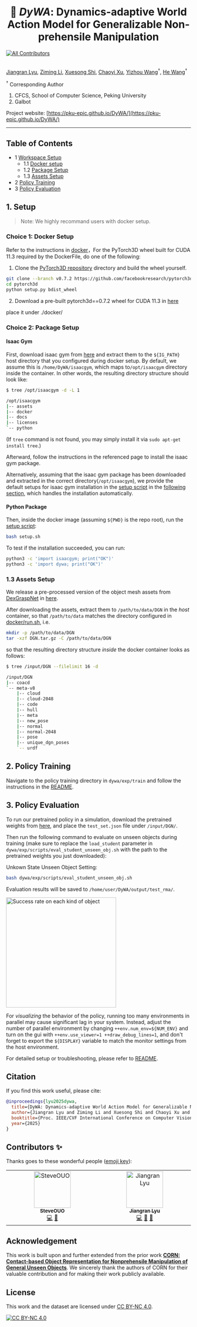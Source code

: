 <h1 align="center">🤖 <em>DyWA</em>: Dynamics-adaptive World Action Model for Generalizable Non-prehensile Manipulation</h1>

<!-- ALL-CONTRIBUTORS-BADGE:START - Do not remove or modify this section -->
[![All Contributors](https://img.shields.io/badge/all_contributors-2-orange.svg?style=flat-square)](#contributors-)
<!-- ALL-CONTRIBUTORS-BADGE:END -->



<br>
  <a href="https://jiangranlv.github.io/">Jiangran Lyu</a>,
  <a href="https://openreview.net/profile?id=~Ziming_Li2">Ziming Li</a>,
  <a href="https://scholar.google.com/citations?user=wRBbtl8AAAAJ&hl=en">Xuesong Shi</a>,
  <a href="https://co1one.github.io/">Chaoyi Xu</a>,
  <a href="https://cfcs.pku.edu.cn/people/faculty/yizhouwang/index.htm">Yizhou Wang</a><sup>&dagger;</sup>,
  <a href="https://hughw19.github.io/">He Wang</a><sup>&dagger;</sup>
<br>
<p>
  <sup>†</sup> Corresponding Author
</p>


1. CFCS, School of Computer Science, Peking University  
2. Galbot

Project website: [https://pku-epic.github.io/DyWA/](https://pku-epic.github.io/DyWA/)

---

## Table of Contents



- 1 [Workspace Setup](#1-setup)
  - 1.1 [Docker setup](#choice-1-docker-setup)
  - 1.2 [Package Setup](#choice-2-package-setup)
  - 1.3 [Assets Setup](#13-assets-setup)
- 2 [Policy Training](#2-policy-training)
- 3 [Policy Evaluation](#3-policy-evaluation)

## 1. Setup
> Note: We highly recommand users with docker setup.

### Choice 1: Docker Setup

Refer to the instructions in [docker](./docker)，For the PyTorch3D wheel built for CUDA 11.3 required by the DockerFile, do one of the following:
  1. Clone the [PyTorch3D repository](https://github.com/facebookresearch/pytorch3d) directory and build the wheel yourself.
  ```bash
  git clone --branch v0.7.2 https://github.com/facebookresearch/pytorch3d.git
  cd pytorch3d
  python setup.py bdist_wheel
  ```

  2. Download a pre-built pytorch3d==0.7.2 wheel for CUDA 11.3 in [here](https://huggingface.co/datasets/Steve3zz/pytorch3d_0.7.2_wheel_for_cuda_11.3/tree/main)
  
  place it under ./docker/

### Choice 2: Package Setup

#### Isaac Gym

First, download isaac gym from [here](https://developer.nvidia.com/isaac-gym) and extract them to the `${IG_PATH}` host directory
that you configured during docker setup. By default, we assume this is `/home/DyWA/isaacgym`, which maps to`/opt/isaacgym` directory inside the container.
In other words, the resulting directory structure should look like:

```bash
$ tree /opt/isaacgym -d -L 1

/opt/isaacgym
|-- assets
|-- docker
|-- docs
|-- licenses
`-- python
```

(If `tree` command is not found, you may simply install it via `sudo apt-get install tree`.)

Afterward, follow the instructions in the referenced page to install the isaac gym package.

Alternatively, assuming that the isaac gym package has been downloaded and extracted in the correct directory(`/opt/isaacgym`),
we provide the default setups for isaac gym installation in the [setup script](./setup.sh)
in the [following section](#python-package), which handles the installation automatically.

#### Python Package

Then, inside the docker image (assuming `${PWD}` is the repo root), run the [setup script](./setup.sh):

```bash
bash setup.sh
```


To test if the installation succeeded, you can run:
```bash
python3 -c 'import isaacgym; print("OK")'
python3 -c 'import dywa; print("OK")'
```

### 1.3 Assets Setup

We release a pre-processed version of the object mesh assets from [DexGraspNet](https://github.com/PKU-EPIC/DexGraspNet) in [here](https://huggingface.co/imm-unicorn/corn-public/resolve/main/DGN.tar.gz).

After downloading the assets, extract them to `/path/to/data/DGN` in the _host_ container, so that `/path/to/data` matches the directory
configured in [docker/run.sh](docker/run.sh), i.e.

```bash
mkdir -p /path/to/data/DGN
tar -xzf DGN.tar.gz -C /path/to/data/DGN
```

so that the resulting directory structure _inside_ the docker container looks as follows:

```bash
$ tree /input/DGN --filelimit 16 -d     

/input/DGN
|-- coacd
`-- meta-v8
    |-- cloud
    |-- cloud-2048
    |-- code
    |-- hull
    |-- meta
    |-- new_pose
    |-- normal
    |-- normal-2048
    |-- pose
    |-- unique_dgn_poses
    `-- urdf
```

## 2. Policy Training

Navigate to the policy training directory in `dywa/exp/train` and follow the instructions in the [README](./dywa/exp/train/README.md).

## 3. Policy Evaluation

To run our pretrained policy in a simulation, download the pretrained weights from [here](https://huggingface.co/Steve3zz/Dywa_abs_1view/tree/main), and place the `test_set.json` file under `/input/DGN/`.

Then run the following command to evaluate on unseen objects during training (make sure to replace the `load_student` parameter in `dywa/exp/scripts/eval_student_unseen_obj.sh` with the path to the pretrained weights you just downloaded):

Unkown State Unseen Object Setting:
```bash
bash dywa/exp/scripts/eval_student_unseen_obj.sh
```

Evaluation results will be saved to `/home/user/DyWA/output/test_rma/`.

<img src="./fig/categorical_result.png" alt="Success rate on each kind of object" width="300"/>

For _visualizing_ the behavior of the policy, running too many environments in parallel may cause significant lag in your system.
Instead, adjust the number of parallel environment by changing `++env.num_env=${NUM_ENV}` and turn on the gui with `++env.use_viewer=1 ++draw_debug_lines=1`, and don't forget to export the `${DISPLAY}` variable to match the monitor settings from the host environment.

For detailed setup or troubleshooting, please refer to [README](./dywa/exp/train/README.md).


## Citation

If you find this work useful, please cite:

```bibtex
@inproceedings{lyu2025dywa,
  title={DyWA: Dynamics-adaptive World Action Model for Generalizable Non-prehensile Manipulation},
  author={Jiangran Lyu and Ziming Li and Xuesong Shi and Chaoyi Xu and Yizhou Wang and He Wang},
  booktitle={Proc. IEEE/CVF International Conference on Computer Vision (ICCV)},
  year={2025}
}
```

## Contributors ✨

Thanks goes to these wonderful people ([emoji key](https://allcontributors.org/docs/en/emoji-key)):
<!-- ALL-CONTRIBUTORS-LIST:START - Do not remove or modify this section -->
<!-- prettier-ignore-start -->
<!-- markdownlint-disable -->
<table>
  <tbody>
    <tr>
      <td align="center" valign="top" width="14.28%"><a href="https://github.com/SteveOUO"><img src="https://avatars.githubusercontent.com/u/112961458?v=4?s=100" width="100px;" alt="SteveOUO"/><br /><sub><b>SteveOUO</b></sub></a><br /><a href="https://github.com/jiangranlv/DyWA/commits?author=SteveOUO" title="Code">💻</a> <a href="https://github.com/jiangranlv/DyWA/commits?author=SteveOUO" title="Documentation">📖</a></td>
      <td align="center" valign="top" width="14.28%"><a href="http://jiangranlv.github.io"><img src="https://avatars.githubusercontent.com/u/66426987?v=4?s=100" width="100px;" alt="Jiangran Lyu"/><br /><sub><b>Jiangran Lyu</b></sub></a><br /><a href="https://github.com/jiangranlv/DyWA/commits?author=jiangranlv" title="Code">💻</a> <a href="https://github.com/jiangranlv/DyWA/commits?author=jiangranlv" title="Documentation">📖</a> <a href="#ideas-jiangranlv" title="Ideas, Planning, & Feedback">🤔</a></td>
    </tr>
  </tbody>
</table>

<!-- markdownlint-restore -->
<!-- prettier-ignore-end -->

<!-- ALL-CONTRIBUTORS-LIST:END -->

<!-- ALL-CONTRIBUTORS-LIST:START - Do not remove or modify this section -->
<!-- ALL-CONTRIBUTORS-LIST:END -->

## Acknowledgement
This work is built upon and further extended from the prior work [**CORN: Contact-based Object Representation for Nonprehensile Manipulation of General Unseen Objects**](https://sites.google.com/view/contact-non-prehensile). We sincerely thank the authors of CORN for their valuable contribution and for making their work publicly available.

## License

 This work and the dataset are licensed under [CC BY-NC 4.0][cc-by-nc].

 [![CC BY-NC 4.0][cc-by-nc-image]][cc-by-nc]

 [cc-by-nc]: https://creativecommons.org/licenses/by-nc/4.0/
 [cc-by-nc-image]: https://licensebuttons.net/l/by-nc/4.0/88x31.png

